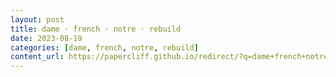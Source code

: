 ```yaml
---
layout: post
title: dame · french · notre · rebuild
date: 2023-08-19
categories: [dame, french, notre, rebuild]
content_url: https://papercliff.github.io/redirect/?q=dame+french+notre+rebuild&tbs=cdr:1,cd_min:8/18/2023,cd_max:8/20/2023
---
```

